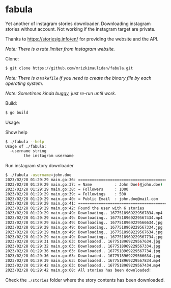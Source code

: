 # fabula

Yet another of instagram stories downloader. Downloading instagram stories without account. Not working if the instagram target are private.

Thanks to https://storiesig.info/en/ for providing the website and the API.

*Note: There is a rate limiter from Instagram website.*

Clone:

```bash
$ git clone https://github.com/mrizkimaulidan/fabula.git
```

*Note: There is a `Makefile` if you need to create the binary file by each operating system.*

*Note: Sometimes kinda buggy, just re-run until work.*

Build:
```bash
$ go build
```

Usage:

Show help

```bash
$ ./fabula --help
Usage of ./fabula:
  -username string
        the instagram username
```

Run instagram story downloader

```bash
$ ./fabula -username=john.doe
2023/02/28 01:29:29 main.go:36: =======================================
2023/02/28 01:29:29 main.go:37: = Name          : John Doe(@john.doe)
2023/02/28 01:29:29 main.go:38: = Followers     : 1000
2023/02/28 01:29:29 main.go:39: = Followings    : 500
2023/02/28 01:29:29 main.go:40: = Public Email  : john.doe@mail.com
2023/02/28 01:29:29 main.go:41: =======================================
2023/02/28 01:29:29 main.go:42: Found the user with 6 stories
2023/02/28 01:29:29 main.go:49: Downloading.. 1677518969229567834.mp4
2023/02/28 01:29:29 main.go:49: Downloading.. 1677518969229567434.mp4
2023/02/28 01:29:29 main.go:49: Downloading.. 1677518969229566634.jpg
2023/02/28 01:29:29 main.go:49: Downloading.. 1677518969229567334.jpg
2023/02/28 01:29:29 main.go:49: Downloading.. 1677518969229567634.jpg
2023/02/28 01:29:29 main.go:49: Downloading.. 1677518969229567734.jpg
2023/02/28 01:29:31 main.go:63: Downloaded.. 1677518969229567634.jpg
2023/02/28 01:29:32 main.go:63: Downloaded.. 1677518969229567334.jpg
2023/02/28 01:29:36 main.go:63: Downloaded.. 1677518969229567734.jpg
2023/02/28 01:29:36 main.go:63: Downloaded.. 1677518969229566634.jpg
2023/02/28 01:29:39 main.go:63: Downloaded.. 1677518969229567834.mp4
2023/02/28 01:29:42 main.go:63: Downloaded.. 1677518969229567434.mp4
2023/02/28 01:29:42 main.go:68: All stories has been downloaded!
```

Check the `./stories` folder where the story contents has been downloaded.